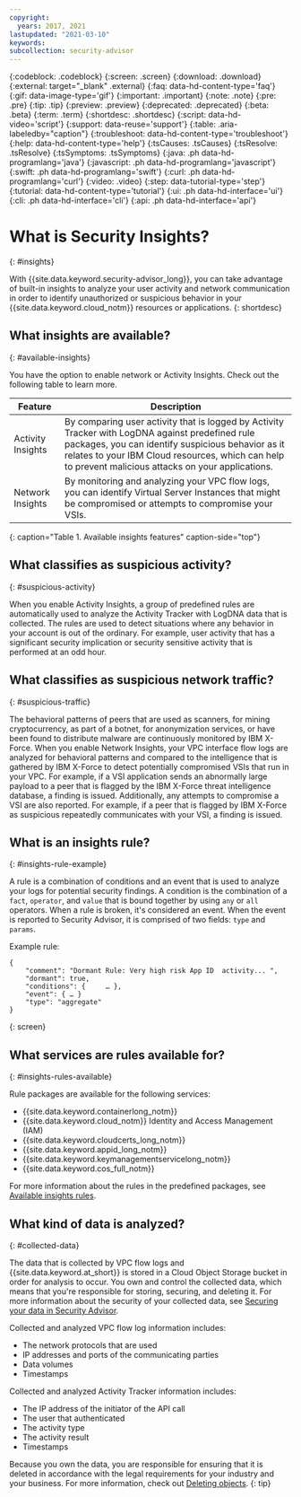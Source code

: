 ```yaml
---
copyright:
  years: 2017, 2021
lastupdated: "2021-03-10"
keywords: 
subcollection: security-advisor
---
```


{:codeblock: .codeblock}
{:screen: .screen}
{:download: .download}
{:external: target="_blank" .external}
{:faq: data-hd-content-type='faq'}
{:gif: data-image-type='gif'}
{:important: .important}
{:note: .note}
{:pre: .pre}
{:tip: .tip}
{:preview: .preview}
{:deprecated: .deprecated}
{:beta: .beta}
{:term: .term}
{:shortdesc: .shortdesc}
{:script: data-hd-video='script'}
{:support: data-reuse='support'}
{:table: .aria-labeledby="caption"}
{:troubleshoot: data-hd-content-type='troubleshoot'}
{:help: data-hd-content-type='help'}
{:tsCauses: .tsCauses}
{:tsResolve: .tsResolve}
{:tsSymptoms: .tsSymptoms}
{:java: .ph data-hd-programlang='java'}
{:javascript: .ph data-hd-programlang='javascript'}
{:swift: .ph data-hd-programlang='swift'}
{:curl: .ph data-hd-programlang='curl'}
{:video: .video}
{:step: data-tutorial-type='step'}
{:tutorial: data-hd-content-type='tutorial'}
{:ui: .ph data-hd-interface='ui'}
{:cli: .ph data-hd-interface='cli'}
{:api: .ph data-hd-interface='api'}


# What is Security Insights?
{: #insights}

With {{site.data.keyword.security-advisor_long}}, you can take advantage of built-in insights to analyze your user activity and network communication in order to identify unauthorized or suspicious behavior in your {{site.data.keyword.cloud_notm}} resources or applications.
{: shortdesc}


## What insights are available?
{: #available-insights}

You have the option to enable network or Activity Insights. Check out the following table to learn more.

| Feature          | Description | 
|------------------|-------------|
| Activity Insights | By comparing user activity that is logged by Activity Tracker with LogDNA against predefined rule packages, you can identify suspicious behavior as it relates to your IBM Cloud resources, which can help to prevent malicious attacks on your applications. |
| Network Insights | By monitoring and analyzing your VPC flow logs, you can identify Virtual Server Instances that might be compromised or attempts to compromise your VSIs. |
{: caption="Table 1. Available insights features" caption-side="top"}


## What classifies as suspicious activity?
{: #suspicious-activity}

When you enable Activity Insights, a group of predefined rules are automatically used to analyze the Activity Tracker with LogDNA data that is collected. The rules are used to detect situations where any behavior in your account is out of the ordinary. For example, user activity that has a significant security implication or security sensitive activity that is performed at an odd hour.


## What classifies as suspicious network traffic?
{: #suspicious-traffic}

The behavioral patterns of peers that are used as scanners, for mining cryptocurrency, as part of a botnet, for anonymization services, or have been found to distribute malware are continuously monitored by IBM X-Force. When you enable Network Insights, your VPC interface flow logs are analyzed for behavioral patterns and compared to the intelligence that is gathered by IBM X-Force to detect potentially compromised VSIs that run in your VPC. For example, if a VSI application sends an abnormally large payload to a peer that is flagged by the IBM X-Force threat intelligence database, a finding is issued. Additionally, any attempts to compromise a VSI are also reported. For example, if a peer that is flagged by IBM X-Force as suspicious repeatedly communicates with your VSI, a finding is issued.



## What is an insights rule?
{: #insights-rule-example}

A rule is a combination of conditions and an event that is used to analyze your logs for potential security findings. A condition is the combination of a `fact`, `operator`, and `value` that is bound together by using `any` or `all` operators. When a rule is broken, it's considered an event. When the event is reported to Security Advisor, it is comprised of two fields: `type` and `params`.

Example rule:

```
{
    "comment": "Dormant Rule: Very high risk App ID  activity... ",
    "dormant": true,
    "conditions": {     … },
    "event": { … }
    "type": "aggregate"
}
```
{: screen}



## What services are rules available for?
{: #insights-rules-available}

Rule packages are available for the following services:

* {{site.data.keyword.containerlong_notm}}
* {{site.data.keyword.cloud_notm}} Identity and Access Management (IAM)
* {{site.data.keyword.cloudcerts_long_notm}}
* {{site.data.keyword.appid_long_notm}}
* {{site.data.keyword.keymanagementservicelong_notm}}
* {{site.data.keyword.cos_full_notm}}

For more information about the rules in the predefined packages, see [Available insights rules](/docs/security-advisor?topic=security-advisor-insights-rules).



## What kind of data is analyzed?
{: #collected-data}

The data that is collected by VPC flow logs and {{site.data.keyword.at_short}} is stored in a Cloud Object Storage bucket in order for analysis to occur. You own and control the collected data, which means that you're responsible for storing, securing, and deleting it. For more information about the security of your collected data, see [Securing your data in Security Advisor](/docs/security-advisor?topic=security-advisor-mng-data).


Collected and analyzed VPC flow log information includes:

* The network protocols that are used
* IP addresses and ports of the communicating parties
* Data volumes
* Timestamps

Collected and analyzed Activity Tracker information includes:

* The IP address of the initiator of the API call
* The user that authenticated
* The activity type
* The activity result
* Timestamps

Because you own the data, you are responsible for ensuring that it is deleted in accordance with the legal requirements for your industry and your business. For more information, check out [Deleting objects](/docs/cloud-object-storage?topic=cloud-object-storage-security).
{: tip}




